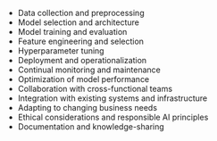 - Data collection and preprocessing 
- Model selection and architecture 
- Model training and evaluation 
- Feature engineering and selection 
- Hyperparameter tuning 
- Deployment and operationalization 
- Continual monitoring and maintenance 
- Optimization of model performance 
- Collaboration with cross-functional teams 
- Integration with existing systems and infrastructure 
- Adapting to changing business needs 
- Ethical considerations and responsible AI principles 
- Documentation and knowledge-sharing